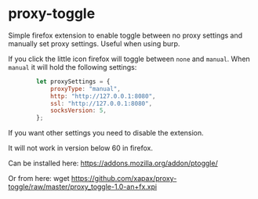 # proxy-toggle


Simple firefox extension to enable toggle between no proxy settings and manually set proxy settings. Useful when using burp. 


If you click the little icon firefox will toggle between `none` and `manual`. When `manual` it will hold the following settings:

```javascript
		let proxySettings = {
			proxyType: "manual",
			http: "http://127.0.0.1:8080",
			ssl: "http://127.0.0.1:8080",
			socksVersion: 5,
		};
```

If you want other settings you need to disable the extension.

It will not work in version below 60 in firefox.

Can be installed here:
https://addons.mozilla.org/addon/ptoggle/

Or from here:
wget https://github.com/xapax/proxy-toggle/raw/master/proxy_toggle-1.0-an+fx.xpi
